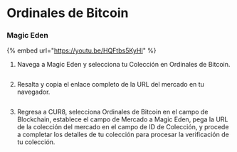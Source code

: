 # Ordinales de Bitcoin

### Magic Eden

{% embed url="https://youtu.be/HQFtbs5KyHI" %}

1. Navega a Magic Eden y selecciona tu Colección en Ordinales de Bitcoin.

<figure><img src="../../.gitbook/assets/Screenshot 2025-01-31 at 12.43.44.png" alt=""><figcaption></figcaption></figure>

2. Resalta y copia el enlace completo de la URL del mercado en tu navegador.

<figure><img src="../../.gitbook/assets/Screenshot 2025-01-31 at 12.46.23.png" alt=""><figcaption></figcaption></figure>

3. Regresa a CUR8, selecciona Ordinales de Bitcoin en el campo de Blockchain, establece el campo de Mercado a Magic Eden, pega la URL de la colección del mercado en el campo de ID de Colección, y procede a completar los detalles de tu colección para procesar la verificación de tu colección.

<figure><img src="../../.gitbook/assets/Screenshot 2025-01-31 at 12.47.06.png" alt=""><figcaption></figcaption></figure>